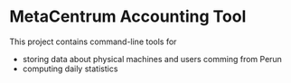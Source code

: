 # MetaCentrum Accounting Tool

This project contains command-line tools for
* storing data about physical machines and users comming from Perun
* computing daily statistics
